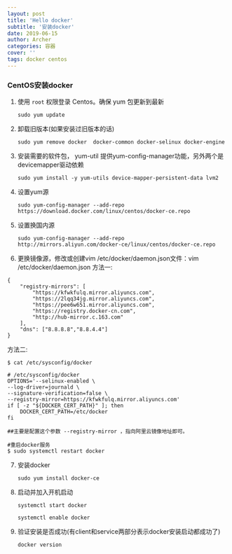 ```yaml
---
layout: post
title: 'Hello docker'
subtitle: '安装docker'
date: 2019-06-15
author: Archer
categories: 容器
cover: ''
tags: docker centos
---
```


### CentOS安装docker

1. 使用 `root` 权限登录 Centos。确保 yum 包更新到最新

   `sudo yum update`

2. 卸载旧版本(如果安装过旧版本的话)

   `sudo yum remove docker  docker-common docker-selinux docker-engine`

3. 安装需要的软件包， yum-util 提供yum-config-manager功能，另外两个是devicemapper驱动依赖

   `sudo yum install -y yum-utils device-mapper-persistent-data lvm2`

4. 设置yum源

   `sudo yum-config-manager --add-repo https://download.docker.com/linux/centos/docker-ce.repo`

5. 设置换国内源

   `sudo yum-config-manager --add-repo http://mirrors.aliyun.com/docker-ce/linux/centos/docker-ce.repo`

6. 更换镜像源，修改或创建vim /etc/docker/daemon.json文件：vim /etc/docker/daemon.json
方法一:
```text
{
    "registry-mirrors": [
        "https://kfwkfulq.mirror.aliyuncs.com",
        "https://2lqq34jg.mirror.aliyuncs.com",
        "https://pee6w651.mirror.aliyuncs.com",
        "https://registry.docker-cn.com",
        "http://hub-mirror.c.163.com"
    ],
    "dns": ["8.8.8.8","8.8.4.4"]
}
```
方法二:
```text
$ cat /etc/sysconfig/docker

# /etc/sysconfig/docker
OPTIONS='--selinux-enabled \
--log-driver=journald \
--signature-verification=false \
--registry-mirror=https://kfwkfulq.mirror.aliyuncs.com'
if [ -z "${DOCKER_CERT_PATH}" ]; then
    DOCKER_CERT_PATH=/etc/docker
fi

##主要是配置这个参数 --registry-mirror ，指向阿里云镜像地址即可。

#重启docker服务
$ sudo systemctl restart docker
```

7. 安装docker

   `sudo yum install docker-ce `

8. 启动并加入开机启动

   `systemctl start docker`

   `systemctl enable docker`

9. 验证安装是否成功(有client和service两部分表示docker安装启动都成功了)

   `docker version`

   

   

